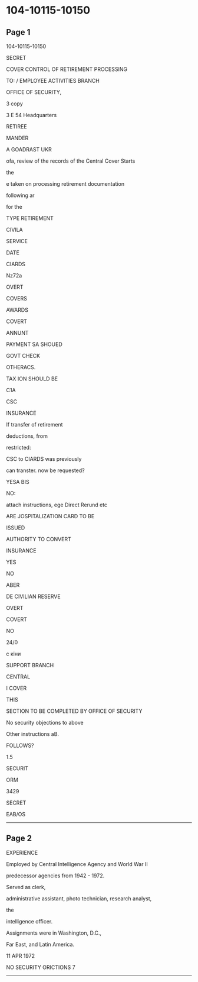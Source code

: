 # 104-10115-10150

## Page 1

104-10115-10150

SECRET

COVER CONTROL OF RETIREMENT PROCESSING

TO: / EMPLOYEE ACTIVITIES BRANCH

OFFICE OF SECURITY,

3 сору

3 E 54 Headquarters

RETIREE

MANDER

A GOADRAST UKR

ofa, review of the records of the Central Cover Starts

the

e taken on processing retirement documentation

following ar

for the

TYPE RETIREMENT

CIVILA

SERVICE

DATE

CIARDS

Nz72a

OVERT

COVERS

AWARDS

COVERT

ANNUNT

PAYMENT SA SHOUED

GOVT CHECK

OTHERACS.

TAX ION SHOULD BE

C1A

CSC

INSURANCE

If transfer of retirement

deductions, from

restricted:

CSC to CIARDS was previously

can transter. now be requested?

YESA BIS

NO:

attach instructions, ege Direct Rerund etc

ARE JOSPITALIZATION CARD TO BE

ISSUED

AUTHORITY TO CONVERT

INSURANCE

YES

NO

ABER

DE CIVILIAN RESERVE

OVERT

COVERT

NO

24/0

с кіни

SUPPORT BRANCH

CENTRAL

I COVER

THIS

SECTION TO BE COMPLETED BY OFFICE OF SECURITY

No security objections to above

Other instructions aB.

FOLLOWS?

1.5

SECURIT

ORM

3429

SECRET

EAB/OS

---

## Page 2

EXPERIENCE

Employed by Central Intelligence Agency and World War II

predecessor agencies from 1942 - 1972.

Served as clerk,

administrative assistant, photo technician, research analyst,

the

intelligence officer.

Assignments were in Washington, D.C.,

Far East, and Latin America.

11 APR 1972

NO SECURITY ORICTIONS 7

---

